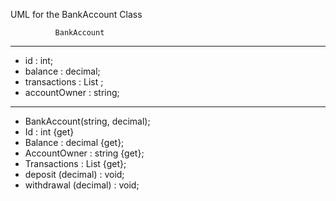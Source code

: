 UML for the BankAccount Class

              BankAccount
---------------------------------------
- id : int;
- balance : decimal;
- transactions : List <string> ;
- accountOwner : string;
---------------------------------------
 + BankAccount(string, decimal);
 + Id : int {get}
 + Balance : decimal {get};
 + AccountOwner : string {get};
 + Transactions : List <string> {get};
 + deposit (decimal) : void;
 + withdrawal (decimal) : void;
